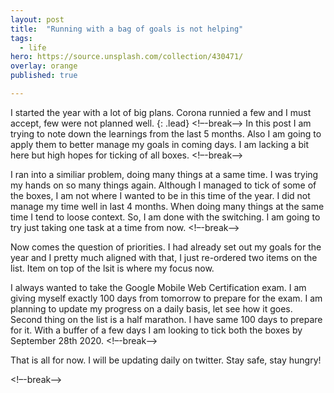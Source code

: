```yaml
---
layout: post
title:  "Running with a bag of goals is not helping"
tags:
  - life
hero: https://source.unsplash.com/collection/430471/
overlay: orange
published: true

---
```

I started the year with a lot of big plans. Corona runnied a few and I must accept, few were not planned well.
{: .lead}
<!–-break-–>
In this post I am trying to note down the learnings from the last 5 months. Also I am going to apply them to better manage my goals in coming days. I am lacking a bit here but high hopes for ticking of all boxes.
<!–-break-–>

I ran into a similiar problem, doing many things at a same time. I was trying my hands on so many things again. Although I managed to tick of some of the boxes, I am not where I wanted to be in this time of the year. I did not manage my time well in last 4 months. 
When doing many things at the same time I tend to loose context. So, I am done with the switching. I am going to try just taking one task at a time from now.
<!–-break-–>

Now comes the question of priorities. I had already set out my goals for the year and I pretty much aligned with that, I just re-ordered two items on the list. Item on top of the lsit is where my focus now. 

I always wanted to take the Google Mobile Web Certification exam. I am giving myself exactly 100 days from tomorrow to prepare for the exam. I am planning to update my progress on a daily basis, let see how it goes. Second thing on the list is a half marathon. I have same 100 days to prepare for it. With a buffer of a few days I am looking to tick both the boxes by September 28th 2020.
<!–-break-–>

That is all for now. I will be updating daily on twitter.
Stay safe, stay hungry!

<!–-break-–>
